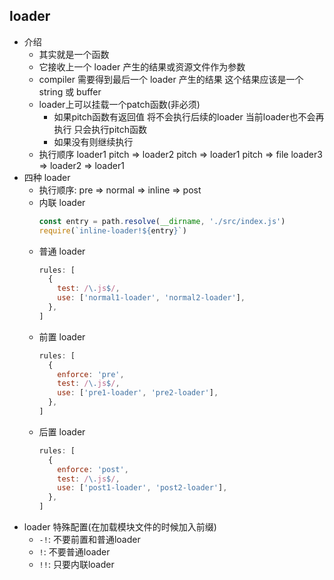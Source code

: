 ## loader

- 介绍
  - 其实就是一个函数
  - 它接收上一个 loader 产生的结果或资源文件作为参数
  - compiler 需要得到最后一个 loader 产生的结果 这个结果应该是一个 string 或 buffer
  - loader上可以挂载一个patch函数(非必须)
    - 如果pitch函数有返回值 将不会执行后续的loader 当前loader也不会再执行 只会执行pitch函数
    - 如果没有则继续执行
  - 执行顺序 loader1 pitch => loader2 pitch => loader1 pitch => file
    loader3 => loader2 => loader1
- 四种 loader
  - 执行顺序: pre => normal => inline => post
  - 内联 loader
    ```javascript
    const entry = path.resolve(__dirname, './src/index.js')
    require(`inline-loader!${entry}`)
    ```
  - 普通 loader
    ```javascript
    rules: [
      {
        test: /\.js$/,
        use: ['normal1-loader', 'normal2-loader'],
      },
    ]
    ```
  - 前置 loader
    ```javascript
    rules: [
      {
        enforce: 'pre',
        test: /\.js$/,
        use: ['pre1-loader', 'pre2-loader'],
      },
    ]
    ```
  - 后置 loader
    ```javascript
    rules: [
      {
        enforce: 'post',
        test: /\.js$/,
        use: ['post1-loader', 'post2-loader'],
      },
    ]
    ```
- loader 特殊配置(在加载模块文件的时候加入前缀)
  - `-!`: 不要前置和普通loader
  - `!`: 不要普通loader
  - `!!`: 只要内联loader
